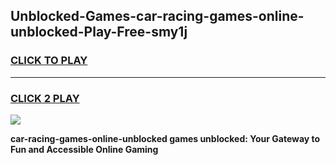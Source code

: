 
## Unblocked-Games-car-racing-games-online-unblocked-Play-Free-smy1j
<h3>
<a href="https://premium76.site?title=car-racing-games-online-unblocked&ref=21A">CLICK TO PLAY</a></h3>
<hr>

<h3>
<a href="https://premium76.site?title=car-racing-games-online-unblocked&ref=21A">CLICK 2 PLAY</a>
  
</h3>

<a href="https://premium76.site?title=car-racing-games-online-unblocked&ref=21A"><img src="https://clearcache.store/games.png"></a>


**car-racing-games-online-unblocked games unblocked: Your Gateway to Fun and Accessible Online Gaming**

